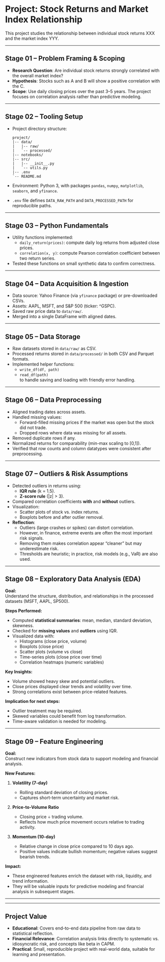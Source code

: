 # Project: Stock Returns and Market Index Relationship

This project studies the relationship between individual stock returns XXX and the market index YYY.  

---

## Stage 01 – Problem Framing & Scoping
- **Research Question**: Are individual stock returns strongly correlated with the overall market index?  
- **Hypothesis**: Stocks such as A and B will show a positive correlation with the C.  
- **Scope**: Use daily closing prices over the past 3–5 years. The project focuses on correlation analysis rather than predictive modeling.

---

## Stage 02 – Tooling Setup

- Project directory structure:

    ```text
    project/
    |-- data/
    |   |-- raw/
    |   `-- processed/
    |-- notebooks/
    |-- src/
    |   |-- __init__.py
    |   `-- utils.py
    |-- .env
    `-- README.md
    ```

- Environment: Python 3, with packages `pandas`, `numpy`, `matplotlib`, `seaborn`, and `yfinance`.

- `.env` file defines `DATA_RAW_PATH` and `DATA_PROCESSED_PATH` for reproducible paths.


---

## Stage 03 – Python Fundamentals
- Utility functions implemented:
  - `daily_return(prices)`: compute daily log returns from adjusted close prices.  
  - `correlation(x, y)`: compute Pearson correlation coefficient between two return series.  
- Tested these functions on small synthetic data to confirm correctness.

---

## Stage 04 – Data Acquisition & Ingestion
- Data source: Yahoo Finance (via `yfinance` package) or pre-downloaded CSVs.  
- Assets: AAPL, MSFT, and S&P 500 (ticker: ^GSPC).  
- Saved raw price data to `data/raw/`.  
- Merged into a single DataFrame with aligned dates.

---

## Stage 05 – Data Storage
- Raw datasets stored in `data/raw/` as CSV.  
- Processed returns stored in `data/processed/` in both CSV and Parquet formats.  
- Implemented helper functions:
  - `write_df(df, path)`  
  - `read_df(path)`  
  to handle saving and loading with friendly error handling.

---

## Stage 06 – Data Preprocessing
- Aligned trading dates across assets.  
- Handled missing values:
  - Forward-filled missing prices if the market was open but the stock did not trade.  
  - Dropped rows where data was missing for all assets.  
- Removed duplicate rows if any.  
- Normalized returns for comparability (min-max scaling to [0,1]).  
- Verified that row counts and column datatypes were consistent after preprocessing.

---

## Stage 07 – Outliers & Risk Assumptions
- Detected outliers in returns using:
  - **IQR rule** (k = 1.5).  
  - **Z-score rule** (|z| > 3).  
- Compared correlation coefficients **with** and **without** outliers.  
- Visualization:
  - Scatter plots of stock vs. index returns.  
  - Boxplots before and after outlier removal.  
- **Reflection**:  
  - Outliers (large crashes or spikes) can distort correlation.  
  - However, in finance, extreme events are often the most important risk signals.  
  - Removing them makes correlation appear “cleaner” but may underestimate risk.  
  - Thresholds are heuristic; in practice, risk models (e.g., VaR) are also used.
  
---

## Stage 08 – Exploratory Data Analysis (EDA)

**Goal:**  
Understand the structure, distribution, and relationships in the processed datasets (MSFT, AAPL, SP500).  

**Steps Performed:**  
- Computed **statistical summaries**: mean, median, standard deviation, skewness.  
- Checked for **missing values** and **outliers** using IQR.  
- Visualized data with:
  - Histograms (close price, volume)
  - Boxplots (close price)
  - Scatter plots (volume vs close)
  - Time-series plots (close price over time)
  - Correlation heatmaps (numeric variables)

**Key Insights:**  
- Volume showed heavy skew and potential outliers.  
- Close prices displayed clear trends and volatility over time.  
- Strong correlations exist between price-related features.  

**Implication for next steps:**  
- Outlier treatment may be required.  
- Skewed variables could benefit from log transformation.  
- Time-aware validation is needed for modeling.

---

## Stage 09 – Feature Engineering

**Goal:**  
Construct new indicators from stock data to support modeling and financial analysis.  

**New Features:**  
1. **Volatility (7-day)**  
   - Rolling standard deviation of closing prices.  
   - Captures short-term uncertainty and market risk.  

2. **Price-to-Volume Ratio**  
   - Closing price ÷ trading volume.  
   - Reflects how much price movement occurs relative to trading activity.  

3. **Momentum (10-day)**  
   - Relative change in close price compared to 10 days ago.  
   - Positive values indicate bullish momentum; negative values suggest bearish trends.  

**Impact:**  
- These engineered features enrich the dataset with risk, liquidity, and trend information.  
- They will be valuable inputs for predictive modeling and financial analysis in subsequent stages.

---


---

## Project Value
- **Educational**: Covers end-to-end data pipeline from raw data to statistical reflection.  
- **Financial Relevance**: Correlation analysis links directly to systematic vs. idiosyncratic risk, and concepts like beta in CAPM.  
- **Practical**: Small, reproducible project with real-world data, suitable for learning and presentation.
